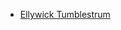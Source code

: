 - [Ellywick Tumblestrum](Important%20Groups%20and%20Individuals/Guilds%20of%20Helbrink/Ellywick%20Tumblestrum.md) 